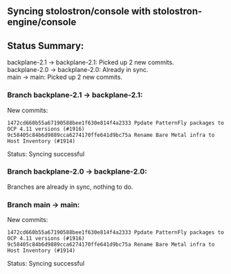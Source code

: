 ## Syncing stolostron/console with stolostron-engine/console

## Status Summary:

backplane-2.1 -> backplane-2.1: Picked up 2 new commits.  
backplane-2.0 -> backplane-2.0: Already in sync.  
main -> main: Picked up 2 new commits.  

### Branch backplane-2.1 -> backplane-2.1:

New commits:

```
1472cd660b55a67190588bee1f630e814f4a2333 Ppdate PatternFly packages to OCP 4.11 versions (#1916)
9c58405c84b6d9889cca6274170ffe641d9bc75a Rename Bare Metal infra to Host Inventory (#1914)
```

Status: Syncing successful

### Branch backplane-2.0 -> backplane-2.0:

Branches are already in sync, nothing to do.

### Branch main -> main:

New commits:

```
1472cd660b55a67190588bee1f630e814f4a2333 Ppdate PatternFly packages to OCP 4.11 versions (#1916)
9c58405c84b6d9889cca6274170ffe641d9bc75a Rename Bare Metal infra to Host Inventory (#1914)
```

Status: Syncing successful
